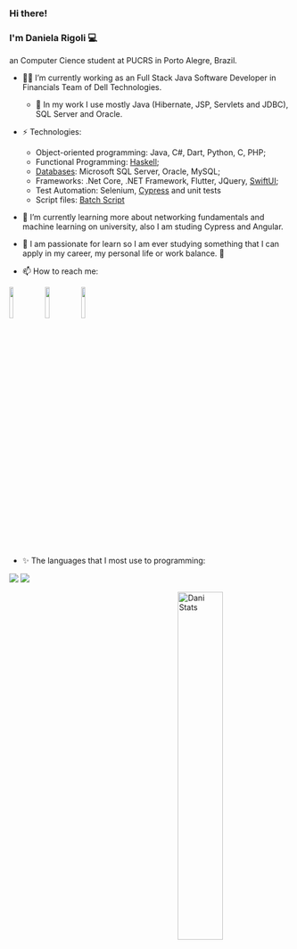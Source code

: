 ### Hi there! 
### I'm Daniela Rigoli 💻

an Computer Cience student at PUCRS in Porto Alegre, Brazil.

- 👩‍💻 I’m currently working as an Full Stack Java Software Developer in Financials Team of Dell Technologies.
  - 🔭 In my work I use mostly Java (Hibernate, JSP, Servlets and JDBC), SQL Server and Oracle.
- ⚡ Technologies:  
  - Object-oriented programming: Java, C#, Dart, Python, C, PHP;
  - Functional Programming: [Haskell](https://github.com/DeltaRig/FunctionalPrograming);
  - [Databases](https://www.hackerrank.com/certificates/3761ae5b31af): Microsoft SQL Server, Oracle, MySQL;
  - Frameworks: .Net Core, .NET Framework, Flutter, JQuery, [SwiftUI](https://www.linkedin.com/feed/update/urn:li:share:6958912077579075584?utm_source=linkedin_share&utm_medium=member_desktop_share&utm_content=post);
  - Test Automation: Selenium, [Cypress](https://github.com/DeltaRig/Cypress) and unit tests
  - Script files: [Batch Script](https://github.com/DeltaRig/BatchScript)

- 🌱 I’m currently learning more about networking fundamentals and machine learning on university, also I am studing Cypress and Angular.
- 📖 I am passionate for learn so I am ever studying something that I can apply in my career, my personal life or work balance. 🎈
 
- 📫 How to reach me: 

<a href="https://www.linkedin.com/in/daniela-rigoli-304b9b190/"><img src="https://img.shields.io/badge/-LinkedIn-blue?style=flat-square&logo=Linkedin&logoColor=white&link=https://www.linkedin.com/in/daniela-rigoli-304b9b190/" border="0" width="12%" /></a>
<a href="https://www.youtube.com/channel/UCkl3brelO2fUn6pW7-wi6OA"><img src="https://img.shields.io/badge/-YouTube-ff0000?style=flat-square&labelColor=ff0000&logo=youtube&logoColor=white&link=https://www.youtube.com/channel/UCkl3brelO2fUn6pW7-wi6OA" border="0" width="12%" /></a>
<a href="https://www.hackerrank.com/daniprigoli?hr_r=1"><img src="https://cloud.githubusercontent.com/assets/5856011/6236489/fd2c2628-b6b8-11e4-9db9-05045d3438c6.png" border="0" width="12%" /></a>

- ✨ The languages that I most use to programming:

<img src="https://img.shields.io/badge/Java-ED8B00?style=for-the-badge&logo=java&logoColor=white">  <img src="https://img.shields.io/badge/C%23-239120?style=for-the-badge&logo=c-sharp&logoColor=white">

[<img align="right" src="https://github-readme-stats.vercel.app/api?username=deltarig&show_icons=true&theme=buefy" alt="Dani Stats" width="40%" /> ](https://github.com/DeltaRig)

<!--
**DeltaRig/DeltaRig** is a ✨ _special_ ✨ repository because its `README.md` (this file) appears on your GitHub profile.

Here are some ideas to get you started:
- 🔭 I’m currently working on ...
- 🌱 I’m currently learning ...
- 👯 I’m looking to collaborate on ...
- 🤔 I’m looking for help with ...
- 💬 Ask me about ...
- 📫 How to reach me: ...
- 😄 Pronouns: ...
- ⚡ Fun fact: ...
-->
